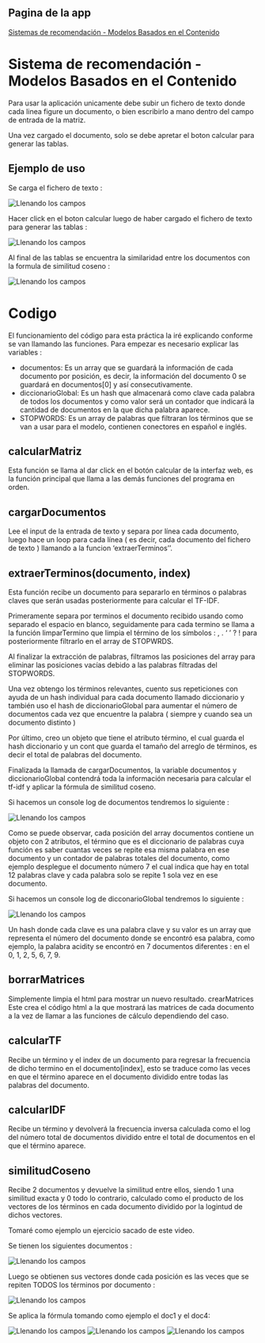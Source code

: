 ## Pagina de la app

[Sistemas de recomendación - Modelos Basados en el Contenido](https://alu0101281308.github.io/GCOP2/)

# Sistema de recomendación - Modelos Basados en el Contenido

Para usar la aplicación unicamente debe subir un fichero de texto donde cada linea figure un documento, o bien escribirlo a mano dentro del campo de entrada de la matriz.

Una vez cargado el documento, solo se debe apretar el boton calcular para generar las tablas.

 ## Ejemplo de uso

 Se carga el fichero de texto :

 ![Llenando los campos](images/ejem1.png)   

 Hacer click en el boton calcular luego de haber cargado el fichero de texto para generar las tablas :
 
 ![Llenando los campos](images/ejem2.png) 

 Al final de las tablas se encuentra la similaridad entre los documentos con la formula de similitud coseno :
 
 ![Llenando los campos](images/ejem3.png) 

 # Codigo

El funcionamiento del código para esta práctica la iré explicando conforme se van llamando las funciones. Para empezar es necesario explicar las variables :
- documentos: Es un array que se guardará la información de cada documento por posición, es decir, la información del documento 0 se guardará en documentos[0] y así consecutivamente.
- diccionarioGlobal: Es un hash que almacenará como clave cada palabra de todos los documentos y como valor será un contador que indicará la cantidad de documentos en la que dicha palabra aparece.
- STOPWORDS: Es un array de palabras que filtraran los términos que se van a usar para el modelo, contienen conectores en español e inglés.

## calcularMatriz
Esta función se llama al dar click en el botón calcular de la interfaz web, es la función principal que llama a las demás funciones del programa en orden.

## cargarDocumentos
Lee el input de la entrada de texto y separa por línea cada documento, luego hace un loop para cada línea ( es decir, cada documento del fichero de texto ) llamando a la funcion ‘extraerTerminos’’.

## extraerTerminos(documento, index)
Esta función recibe un documento para separarlo en términos o palabras claves que serán usadas posteriormente para calcular el TF-IDF.

Primeramente separa por terminos el documento recibido usando como separado el espacio en blanco, seguidamente para cada termino se llama a la función limparTermino que limpia el término de los símbolos : , . ‘ ’ ? ! para posteriormente filtrarlo en el array de STOPWRDS.

Al finalizar la extracción de palabras, filtramos las posiciones del array para eliminar las posiciones vacías debido a las palabras filtradas del STOPWORDS.

Una vez obtengo los términos relevantes, cuento sus repeticiones con ayuda de un hash individual para cada documento llamado diccionario y también uso el hash de diccionarioGlobal para aumentar el número de documentos cada vez que encuentre la palabra ( siempre y cuando sea un documento distinto )

Por último, creo un objeto que tiene el atributo término, el cual guarda el hash diccionario y un cont que guarda el tamaño del arreglo de términos, es decir el total de palabras del documento.

Finalizada la llamada de cargarDocumentos, la variable documentos y diccionarioGlobal contendrá toda la información necesaria para calcular el tf-idf y aplicar la fórmula de similitud coseno.

Si hacemos un console log de documentos tendremos lo siguiente : 

![Llenando los campos](images/documentos.jpg) 

Como se puede observar, cada posición del array documentos contiene un objeto con 2 atributos, el término que es el diccionario de palabras cuya función es saber cuantas veces se repite esa misma palabra en ese documento y un contador de palabras totales del documento, como ejemplo desplegue el documento número 7 el cual indica que hay en total 12 palabras clave y cada palabra solo se repite 1 sola vez en ese documento.

Si hacemos un console log de dicconarioGlobal tendremos lo siguiente : 

![Llenando los campos](images/diccionario.jpg) 

Un hash donde cada clave es una palabra clave y su valor es un array que representa el número del documento donde se encontró esa palabra, como ejemplo, la palabra acidity se encontró en 7 documentos diferentes : en el 0, 1, 2, 5, 6, 7, 9.

## borrarMatrices
Simplemente limpia el html para mostrar un nuevo resultado.
crearMatrices
Este crea el código html a la que mostrará las matrices de cada documento a la vez de llamar a las funciones de cálculo dependiendo del caso.

## calcularTF
Recibe un término y el index de un documento para regresar la frecuencia de dicho termino en el documento[index], esto se traduce como las veces en que el término aparece en el documento dividido entre todas las palabras del documento.

## calcularIDF
Recibe un término y devolverá la frecuencia inversa calculada como el log del número total de documentos dividido entre el total de documentos en el que el término aparece.

## similitudCoseno
Recibe 2 documentos y devuelve la similitud entre ellos, siendo 1 una similitud exacta y 0 todo lo contrario, calculado como el producto de los vectores de los términos en cada documento dividido por la logintud de dichos vectores.


Tomaré como ejemplo un ejercicio sacado de este video.

Se tienen los siguientes documentos : 

![Llenando los campos](images/docs.jpg) 

Luego se obtienen sus vectores donde cada posición es las veces que se repiten TODOS los términos por documento :

![Llenando los campos](images/matrices.jpg) 

Se aplica la fórmula tomando como ejemplo el doc1 y el doc4:

![Llenando los campos](images/form1.jpg) 
![Llenando los campos](images/form2.jpg) 
![Llenando los campos](images/rest.jpg) 



